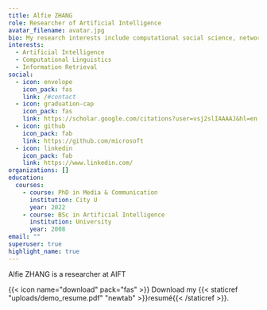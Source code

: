 ```yaml
---
title: Alfie ZHANG
role: Researcher of Artificial Intelligence
avatar_filename: avatar.jpg
bio: My research interests include computational social science, network science,
interests:
  - Artificial Intelligence
  - Computational Linguistics
  - Information Retrieval
social:
  - icon: envelope
    icon_pack: fas
    link: /#contact
  - icon: graduation-cap
    icon_pack: fas
    link: https://scholar.google.com/citations?user=vsj2slIAAAAJ&hl=en
  - icon: github
    icon_pack: fab
    link: https://github.com/microsoft
  - icon: linkedin
    icon_pack: fab
    link: https://www.linkedin.com/
organizations: []
education:
  courses:
    - course: PhD in Media & Communication
      institution: City U
      year: 2022
    - course: BSc in Artificial Intelligence
      institution: University
      year: 2008
email: ""
superuser: true
highlight_name: true
---
```

A﻿lfie ZHANG is a researcher at AIFT

{{< icon name="download" pack="fas" >}} Download my {{< staticref "uploads/demo_resume.pdf" "newtab" >}}resumé{{< /staticref >}}.